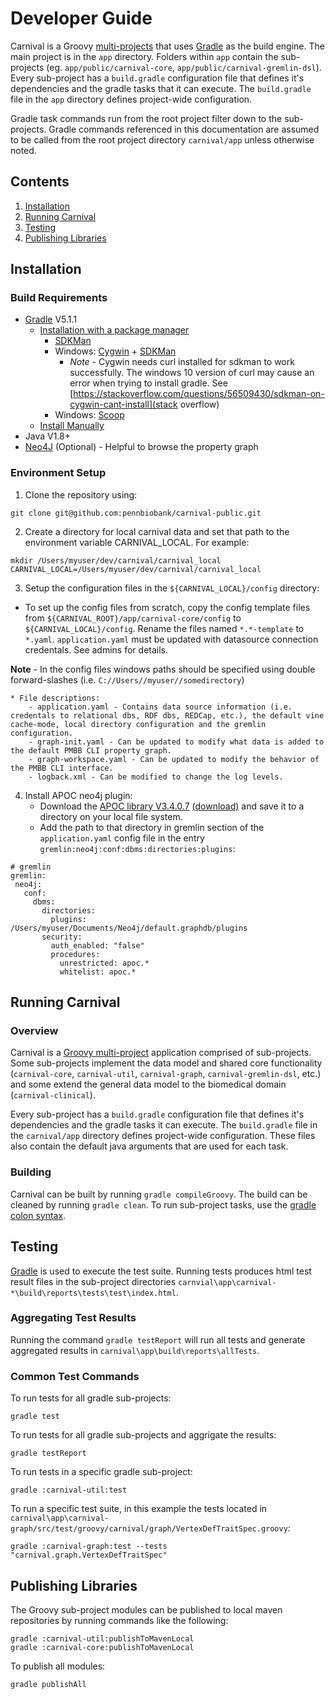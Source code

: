# Developer Guide

Carnival is a Groovy [multi-projects](https://guides.gradle.org/creating-multi-project-builds/) that uses [Gradle](https://gradle.org) as the build engine.  The main project is in the `app` directory.  Folders within `app` contain the sub-projects (eg. `app/public/carnival-core`, `app/public/carnival-gremlin-dsl`).  Every sub-project has a `build.gradle` configuration file that defines it's dependencies and the gradle tasks that it can execute.  The `build.gradle` file in the `app` directory defines project-wide configuration.

Gradle task commands run from the root project filter down to the sub-projects.  Gradle commands referenced in this documentation are assumed to be called from the root project directory `carnival/app` unless otherwise noted.

## Contents
1. [Installation](#quickstart)
1. [Running Carnival](#running-carnival)
1. [Testing](#testing)
1. [Publishing Libraries](#publishing-libraries)

<a name="installation"></a>
## Installation
###  Build Requirements
  - [Gradle](https://gradle.org/) V5.1.1
    - [Installation with a package manager](https://gradle.org/install/#with-a-package-manager)
      - [SDKMan](https://sdkman.io/)
      - Windows: [Cygwin](http://www.cygwin.com/) + [SDKMan](https://sdkman.io/)
      	- *Note* - Cygwin needs curl installed for sdkman to work successfully.  The windows 10 version of curl may cause an error when trying to install gradle.  See [https://stackoverflow.com/questions/56509430/sdkman-on-cygwin-cant-install](stack overflow)
      - Windows: [Scoop](https://scoop.sh/)
    - [Install Manually](https://gradle.org/install/#manually)
  - Java V1.8+
  - [Neo4J](https://neo4j.com/download/) (Optional) - Helpful to browse the property graph

### Environment Setup
1. Clone the repository using:
```
git clone git@github.com:pennbiobank/carnival-public.git
```

2. Create a directory for local carnival data and set that path to the environment variable CARNIVAL_LOCAL.  For example:
```
mkdir /Users/myuser/dev/carnival/carnival_local
CARNIVAL_LOCAL=/Users/myuser/dev/carnival/carnival_local
```

3. Setup the configuration files in the `${CARNIVAL_LOCAL}/config` directory:

  * To set up the config files from scratch, copy the config template files from `${CARNIVAL_ROOT}/app/carnival-core/config` to `${CARNIVAL_LOCAL}/config`.  Rename the files named `*.*-template` to `*.yaml`.  `application.yaml` must be updated with datasource connection credentals.  See admins for details.

  **Note** - In the config files windows paths should be specified using double forward-slashes (i.e. `C://Users//myuser//somedirectory`)

	* File descriptions:
		- application.yaml - Contains data source information (i.e. credentals to relational dbs, RDF dbs, REDCap, etc.), the default vine cache-mode, local directory configuration and the gremlin configuration.
		- graph-init.yaml - Can be updated to modify what data is added to the default PMBB CLI property graph.
		- graph-workspace.yaml - Can be updated to modify the behavior of the PMBB CLI interface.
		- logback.xml - Can be modified to change the log levels.

4. Install APOC neo4j plugin:
	- Download the [APOC library V3.4.0.7](https://neo4j.com/docs/labs/apoc/current/) [(download)](https://github.com/neo4j-contrib/neo4j-apoc-procedures/releases/tag/3.4.0.7) and save it to a directory on your local file system.  
	- Add the path to that directory in gremlin section of the `application.yaml` config file in the entry `gremlin:neo4j:conf:dbms:directories:plugins`:

```
# gremlin
gremlin:
 neo4j:
   conf:
     dbms:
       directories:
         plugins: /Users/myuser/Documents/Neo4j/default.graphdb/plugins
       security:
         auth_enabled: "false"      
         procedures:
           unrestricted: apoc.*
           whitelist: apoc.*

```


<a name="running-carnival"></a>
## Running Carnival

### Overview
Carnival is a [Groovy multi-project](https://guides.gradle.org/creating-multi-project-builds/) application comprised of sub-projects.  Some sub-projects implement the data model and shared core functionality (`carnival-core`, `carnival-util`, `carnival-graph`, `carnival-gremlin-dsl`, etc.) and some extend the general data model to the biomedical domain (`carnival-clinical`).

Every sub-project has a `build.gradle` configuration file that defines it's dependencies and the gradle tasks it can execute. The `build.gradle` file in the `carnival/app` directory defines project-wide configuration.  These files also contain the default java arguments that are used for each task.

### Building
Carnival can be built by running `gradle compileGroovy`.  The build can be cleaned by running `gradle clean`.  To run sub-project tasks, use the [gradle colon syntax](https://docs.gradle.org/current/userguide/multi_project_builds.html#sec:project_and_task_paths).



<a name="testing"></a>
## Testing
[Gradle](https://docs.gradle.org/current/dsl/org.gradle.api.tasks.testing.Test.html) is used to execute the test suite.  Running tests produces html test result files in the sub-project directories `carnvial\app\carnival-*\build\reports\tests\test\index.html`.

### Aggregating Test Results
Running the command `gradle testReport` will run all tests and generate aggregated results in `carnival\app\build\reports\allTests`.


### Common Test Commands
To run tests for all gradle sub-projects:
```
gradle test
```

To run tests for all gradle sub-projects and aggrigate the results:
```
gradle testReport
```

To run tests in a specific gradle sub-project:
```
gradle :carnival-util:test
```

To run a specific test suite, in this example the tests located in `carnival\app\carnival-graph/src/test/groovy/carnival/graph/VertexDefTraitSpec.groovy`:

```
gradle :carnival-graph:test --tests "carnival.graph.VertexDefTraitSpec"
```

<a name="publishing-libraries"></a>
## Publishing Libraries
The Groovy sub-project modules can be published to local maven repositories by running commands like the following:

```
gradle :carnival-util:publishToMavenLocal
gradle :carnival-core:publishToMavenLocal
```

To publish all modules:

```
gradle publishAll
```
